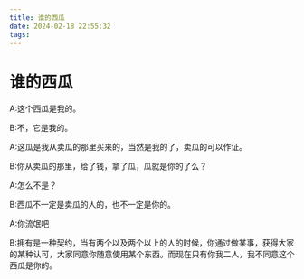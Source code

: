 ```yaml
---
title: 谁的西瓜
date: 2024-02-18 22:55:32
tags:
---
```

# 谁的西瓜
A:这个西瓜是我的。

B:不，它是我的。

A:这瓜是我从卖瓜的那里买来的，当然是我的了，卖瓜的可以作证。

B:你从卖瓜的那里，给了钱，拿了瓜，瓜就是你的了么？

A:怎么不是？

B:西瓜不一定是卖瓜的人的，也不一定是你的。

A:你流氓吧

B:拥有是一种契约，当有两个以及两个以上的人的时候，你通过做某事，获得大家的某种认可，大家同意你随意使用某个东西。而现在只有你我二人，我不同意这个西瓜是你的。